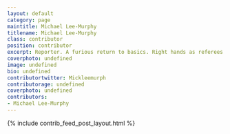```yaml
---
layout: default
category: page
maintitle: Michael Lee-Murphy
titlename: Michael Lee-Murphy
class: contributor
position: contributor
excerpt: Reporter. A furious return to basics. Right hands as referees.
coverphoto: undefined
image: undefined
bio: undefined
contributortwitter: Mickleemurph
contributorage: undefined
coverphoto: undefined
contributors: 
- Michael Lee-Murphy
---
```

{% include contrib_feed_post_layout.html %}
